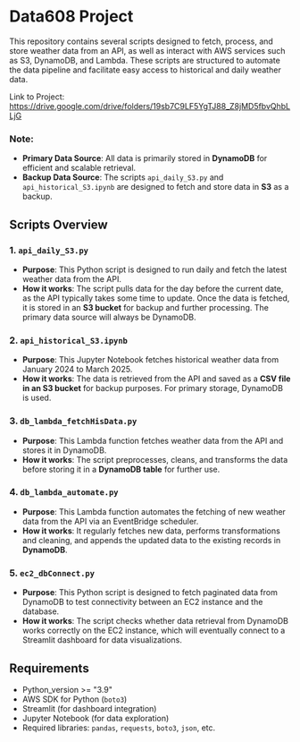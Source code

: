 # Data608 Project

This repository contains several scripts designed to fetch, process, and store weather data from an API, as well as interact with AWS services such as S3, DynamoDB, and Lambda. These scripts are structured to automate the data pipeline and facilitate easy access to historical and daily weather data.

Link to Project: https://drive.google.com/drive/folders/19sb7C9LF5YgTJ88_Z8jMD5fbvQhbLLjG

### Note:
- **Primary Data Source**: All data is primarily stored in **DynamoDB** for efficient and scalable retrieval.
- **Backup Data Source**: The scripts `api_daily_S3.py` and `api_historical_S3.ipynb` are designed to fetch and store data in **S3** as a backup.

## Scripts Overview

### 1. **`api_daily_S3.py`** 
- **Purpose**: This Python script is designed to run daily and fetch the latest weather data from the API.
- **How it works**: The script pulls data for the day before the current date, as the API typically takes some time to update. Once the data is fetched, it is stored in an **S3 bucket** for backup and further processing. The primary data source will always be DynamoDB.

### 2. **`api_historical_S3.ipynb`** 
- **Purpose**: This Jupyter Notebook fetches historical weather data from January 2024 to March 2025.
- **How it works**: The data is retrieved from the API and saved as a **CSV file in an S3 bucket** for backup purposes. For primary storage, DynamoDB is used.

### 3. **`db_lambda_fetchHisData.py`**
- **Purpose**: This Lambda function fetches weather data from the API and stores it in DynamoDB.
- **How it works**: The script preprocesses, cleans, and transforms the data before storing it in a **DynamoDB table** for further use.

### 4. **`db_lambda_automate.py`**
- **Purpose**: This Lambda function automates the fetching of new weather data from the API via an EventBridge scheduler.
- **How it works**: It regularly fetches new data, performs transformations and cleaning, and appends the updated data to the existing records in **DynamoDB**.

### 5. **`ec2_dbConnect.py`**
- **Purpose**: This Python script is designed to fetch paginated data from DynamoDB to test connectivity between an EC2 instance and the database.
- **How it works**: The script checks whether data retrieval from DynamoDB works correctly on the EC2 instance, which will eventually connect to a Streamlit dashboard for data visualizations.

## Requirements
- Python_version >= "3.9"
- AWS SDK for Python (`boto3`)
- Streamlit (for dashboard integration)
- Jupyter Notebook (for data exploration)
- Required libraries: `pandas`, `requests`, `boto3`, `json`, etc.
